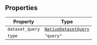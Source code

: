 ## Properties

| Property | Type |
| ------ | ------ |
| <a id="dataset_query"></a> `dataset_query` | [`NativeDatasetQuery`](NativeDatasetQuery.md) |
| <a id="type"></a> `type` | `"query"` |
